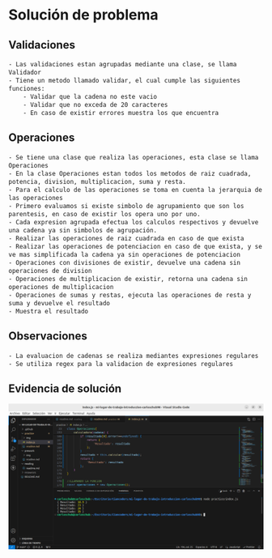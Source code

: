 # Solución de problema

## Validaciones
    - Las validaciones estan agrupadas mediante una clase, se llama Validador
    - Tiene un metodo llamado validar, el cual cumple las siguientes funciones:
        - Validar que la cadena no este vacio
        - Validar que no exceda de 20 caracteres
        - En caso de existir errores muestra los que encuentra

## Operaciones
    - Se tiene una clase que realiza las operaciones, esta clase se llama Operaciones
    - En la clase Operaciones estan todos los metodos de raiz cuadrada, potencia, division, multiplicacion, suma y resta.
    - Para el calculo de las operaciones se toma en cuenta la jerarquia de las operaciones
    - Primero evaluamos si existe simbolo de agrupamiento que son los parentesis, en caso de existir los opera uno por uno. 
    - Cada expresion agrupada efectua los calculos respectivos y devuelve una cadena ya sin simbolos de agrupación.
    - Realizar las operaciones de raiz cuadrada en caso de que exista
    - Realizar las operaciones de potenciacion en caso de que exista, y se ve mas simplificada la cadena ya sin operaciones de potenciacion
    - Operaciones con divisiones de existir, devuelve una cadena sin operaciones de division
    - Operaciones de multiplicacion de existir, retorna una cadena sin operaciones de multiplicacion
    - Operaciones de sumas y restas, ejecuta las operaciones de resta y suma y devuelve el resultado
    - Muestra el resultado

## Observaciones
    - La evaluacion de cadenas se realiza mediantes expresiones regulares
    - Se utiliza regex para la validacion de expresiones regulares

## Evidencia de solución
![evidencia](./img/p1.png)



